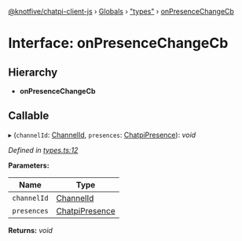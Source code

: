 [@knotfive/chatpi-client-js](../README.md) › [Globals](../globals.md) › ["types"](../modules/_types_.md) › [onPresenceChangeCb](_types_.onpresencechangecb.md)

# Interface: onPresenceChangeCb

## Hierarchy

* **onPresenceChangeCb**

## Callable

▸ (`channelId`: [ChannelId](../modules/_types_.md#channelid), `presences`: [ChatpiPresence](_types_.chatpipresence.md)): *void*

*Defined in [types.ts:12](https://github.com/ArcQ/chatpi/blob/1a5d982/clients/js/chatpi-client/src/types.ts#L12)*

**Parameters:**

Name | Type |
------ | ------ |
`channelId` | [ChannelId](../modules/_types_.md#channelid) |
`presences` | [ChatpiPresence](_types_.chatpipresence.md) |

**Returns:** *void*
